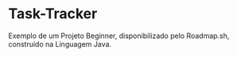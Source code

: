 # Task-Tracker
Exemplo de um Projeto Beginner, disponibilizado pelo Roadmap.sh, construído na Linguagem Java.
